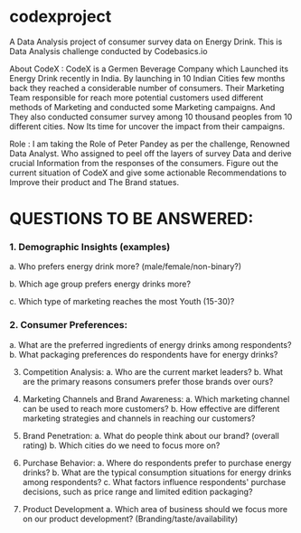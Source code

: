 # codexproject
A Data Analysis project of consumer survey data on Energy Drink. This is Data Analysis challenge conducted by Codebasics.io


About CodeX :
	CodeX is a Germen Beverage Company which Launched its Energy Drink recently in India. By launching in 10 Indian Cities few months back they reached a considerable number of consumers. Their Marketing Team responsible for reach more potential customers used different methods of Marketing and conducted some Marketing campaigns. And They also conducted consumer survey among 10 thousand peoples from 10 different cities. Now Its time for uncover the impact from their campaigns.

Role :
	I am taking the Role of Peter Pandey as per the challenge, Renowned Data Analyst. Who assigned to peel off the layers of survey Data and derive crucial Information from the responses of the consumers. Figure out the current situation of CodeX and give some actionable Recommendations to Improve their product and The Brand statues.

# QUESTIONS TO BE ANSWERED:
### 1. Demographic Insights (examples)
  a. Who prefers energy drink more? (male/female/non-binary?)
  
  b. Which age group prefers energy drinks more?
  
  c. Which type of marketing reaches the most Youth (15-30)?

### 2. Consumer Preferences:
  a. What are the preferred ingredients of energy drinks among respondents?
  b. What packaging preferences do respondents have for energy drinks?

3. Competition Analysis:
  a. Who are the current market leaders?
  b. What are the primary reasons consumers prefer those brands over ours?

4. Marketing Channels and Brand Awareness:
  a. Which marketing channel can be used to reach more customers?
  b. How effective are different marketing strategies and channels in reaching our 
  customers?

6. Brand Penetration:
  a. What do people think about our brand? (overall rating)
  b. Which cities do we need to focus more on?

8. Purchase Behavior:
  a. Where do respondents prefer to purchase energy drinks?
  b. What are the typical consumption situations for energy drinks among 
  respondents?
  c. What factors influence respondents' purchase decisions, such as price range and 
  limited edition packaging?

10. Product Development
  a. Which area of business should we focus more on our product development? 
  (Branding/taste/availability)

